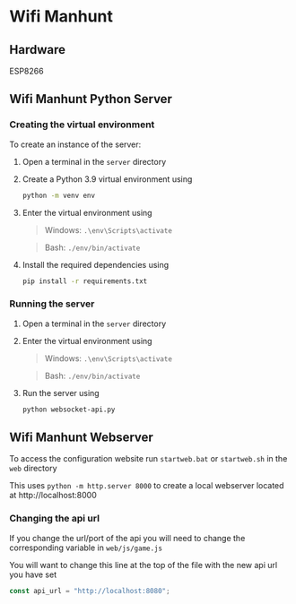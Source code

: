 # Wifi Manhunt

## Hardware

ESP8266

## Wifi Manhunt Python Server

### Creating the virtual environment
To create an instance of the server:  

1. Open a terminal in the `server` directory

2. Create a Python 3.9 virtual environment using  
    ```bash
    python -m venv env
    ```

3. Enter the virtual environment using  

    > Windows: `.\env\Scripts\activate`  

    > Bash: `./env/bin/activate`  

4. Install the required dependencies using
    ```bash
    pip install -r requirements.txt
    ````

### Running the server

1. Open a terminal in the `server` directory

2. Enter the virtual environment using  

    > Windows: `.\env\Scripts\activate`  

    > Bash: `./env/bin/activate`  

3. Run the server using
    ```bash
    python websocket-api.py
    ````

## Wifi Manhunt Webserver

To access the configuration website run `startweb.bat` or `startweb.sh` in the `web` directory

This uses `python -m http.server 8000` to create a local webserver located at http://localhost:8000

### Changing the api url

If you change the url/port of the api you will need to change the corresponding variable in `web/js/game.js`

You will want to change this line at the top of the file with the new api url you have set
```js
const api_url = "http://localhost:8080";
```